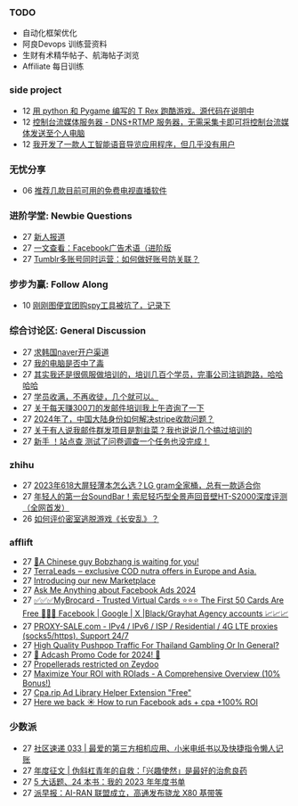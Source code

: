 ### TODO
-  自动化框架优化
-  阿良Devops 训练营资料
-  生财有术精华帖子、航海帖子浏览
-  Affiliate 每日训练

### side project
<!-- sideproject:START -->
-  12 [用 python 和 Pygame 编写的 T Rex 跑酷游戏。源代码在说明中](https://www.youtube.com/watch?v=pZySIXSelCA)
-  12 [控制台流媒体服务器 - DNS+RTMP 服务器，无需采集卡即可将控制台流媒体发送至个人电脑](https://github.com/Aioros/console-streaming-server)
-  12 [我开发了一款人工智能语音导览应用程序，但几乎没有用户](https://www.reddit.com/r/SideProject/comments/18gpp0e/ive_built_an_ai_audio_tour_app_but_have_almost_no/)<!-- sideproject:END -->


### 无忧分享
<!-- ruyo:START -->
-  06 [推荐几款目前可用的免费电视直播软件](https://51.ruyo.net/18608.html)<!-- ruyo:END -->

### 进阶学堂: Newbie Questions
<!-- advertcn1:START -->
-  27 [新人报道](https://www.advertcn.com/thread-114133-1-1.html)
-  27 [一文查看：Facebook广告术语（进阶版](https://www.advertcn.com/thread-114132-1-1.html)
-  27 [Tumblr多账号同时运营：如何做好账号防关联？](https://www.advertcn.com/thread-114124-1-1.html)<!-- advertcn1:END -->

### 步步为赢: Follow Along
<!-- advertcn2:START -->
-  10 [刚刚图便宜团购spy工具被坑了，记录下](https://www.advertcn.com/thread-113954-1-1.html)<!-- advertcn2:END -->

### 综合讨论区: General Discussion
<!-- advertcn3:START -->
-  27 [求韩国naver开户渠道](https://www.advertcn.com/thread-114131-1-1.html)
-  27 [我的电脑是否中了毒](https://www.advertcn.com/thread-114130-1-1.html)
-  27 [其实我还是很佩服做培训的，培训几百个学员，完事公司注销跑路，哈哈哈哈](https://www.advertcn.com/thread-114128-1-1.html)
-  27 [学员收满，不再收徒，几个就可以。](https://www.advertcn.com/thread-114127-1-1.html)
-  27 [关于每天赚300刀的发邮件培训我上午咨询了一下](https://www.advertcn.com/thread-114126-1-1.html)
-  27 [2024年了，中国大陆身份如何解决stripe收款问题？](https://www.advertcn.com/thread-114125-1-1.html)
-  27 [关于有人说我邮件群发项目是割韭菜？我也说说几个搞过培训的](https://www.advertcn.com/thread-114123-1-1.html)
-  27 [新手 ！站点查 测试了问卷调查一个任务也没完成！](https://www.advertcn.com/thread-114122-1-1.html)<!-- advertcn3:END -->


### zhihu
<!-- zhihu:START -->
-  27 [2023年618大屏轻薄本怎么选？LG gram全家桶，总有一款适合你](http://zhuanlan.zhihu.com/p/632641888?utm_campaign=rss&utm_medium=rss&utm_source=rss&utm_content=title)
-  27 [年轻人的第一台SoundBar！索尼轻巧型全景声回音壁HT-S2000深度评测（全网首发）](http://zhuanlan.zhihu.com/p/630990296?utm_campaign=rss&utm_medium=rss&utm_source=rss&utm_content=title)
-  26 [如何评价密室逃脱游戏《长安乱》？](http://www.zhihu.com/question/563950552/answer/3045961312?utm_campaign=rss&utm_medium=rss&utm_source=rss&utm_content=title)<!-- zhihu:END -->

### afflift
<!-- afflift:START -->
-  27 [🐼A Chinese guy Bobzhang is waiting for you!](https://afflift.com/f/threads/%F0%9F%90%BCa-chinese-guy-bobzhang-is-waiting-for-you.12708/)
-  27 [TerraLeads ‒ exclusive COD nutra offers in Europe and Asia.](https://afflift.com/f/threads/terraleads-%E2%80%92-exclusive-cod-nutra-offers-in-europe-and-asia.3287/)
-  27 [Introducing our new Marketplace](https://afflift.com/f/threads/introducing-our-new-marketplace.12707/)
-  27 [Ask Me Anything about Facebook Ads 2024](https://afflift.com/f/threads/ask-me-anything-about-facebook-ads-2024.12688/)
-  27 [✅✅✅MyBrocard - Trusted Virtual Cards ⭐️⭐️⭐️ The First 50 Cards Are Free 💯💯💯 Facebook | Google | X |Black/Grayhat Agency accounts 📈📈📈](https://afflift.com/f/threads/%E2%9C%85%E2%9C%85%E2%9C%85mybrocard-trusted-virtual-cards-%E2%AD%90%EF%B8%8F%E2%AD%90%EF%B8%8F%E2%AD%90%EF%B8%8F-the-first-50-cards-are-free-%F0%9F%92%AF%F0%9F%92%AF%F0%9F%92%AF-facebook-google-x-black-grayhat-agency-accounts-%F0%9F%93%88%F0%9F%93%88%F0%9F%93%88.12653/)
-  27 [PROXY-SALE.com - IPv4 / IPv6 / ISP / Residential / 4G LTE proxies &lpar;socks5/https&rpar;. Support 24/7](https://afflift.com/f/threads/proxy-sale-com-ipv4-ipv6-isp-residential-4g-lte-proxies-socks5-https-support-24-7.12382/)
-  27 [High Quality Pushpop Traffic For Thailand Gambling Or In General?](https://afflift.com/f/threads/high-quality-pushpop-traffic-for-thailand-gambling-or-in-general.12706/)
-  27 [💸 Adcash Promo Code for 2024! 💸](https://afflift.com/f/threads/%F0%9F%92%B8-adcash-promo-code-for-2024-%F0%9F%92%B8.12459/)
-  27 [Propellerads restricted on Zeydoo](https://afflift.com/f/threads/propellerads-restricted-on-zeydoo.12482/)
-  27 [Maximize Your ROI with ROIads - A Comprehensive Overview &lpar;10% Bonus!&rpar;](https://afflift.com/f/threads/maximize-your-roi-with-roiads-a-comprehensive-overview-10-bonus.11259/)
-  27 [Cpa.rip Ad Library Helper Extension &quot;Free&quot;](https://afflift.com/f/threads/cpa-rip-ad-library-helper-extension-free.11700/)
-  27 [Here we back ☀️ How to run Facebook ads + cpa +100% ROI](https://afflift.com/f/threads/here-we-back-%E2%98%80%EF%B8%8F-how-to-run-facebook-ads-cpa-100-roi.12146/)<!-- afflift:END -->

### 少数派
<!-- sspai:START -->
-  27 [社区速递 033 | 最爱的第三方相机应用、小米电纸书以及快捷指令懒人记账](https://sspai.com/post/86718)
-  27 [年度征文 | 伪斜杠青年的自救：「兴趣使然」是最好的治愈良药](https://sspai.com/post/86625)
-  27 [5 大话题、24 本书：我的 2023 年年度书单](https://sspai.com/post/85733)
-  27 [派早报：AI-RAN 联盟成立，高通发布骁龙 X80 基带等](https://sspai.com/post/86693)<!-- sspai:END -->
